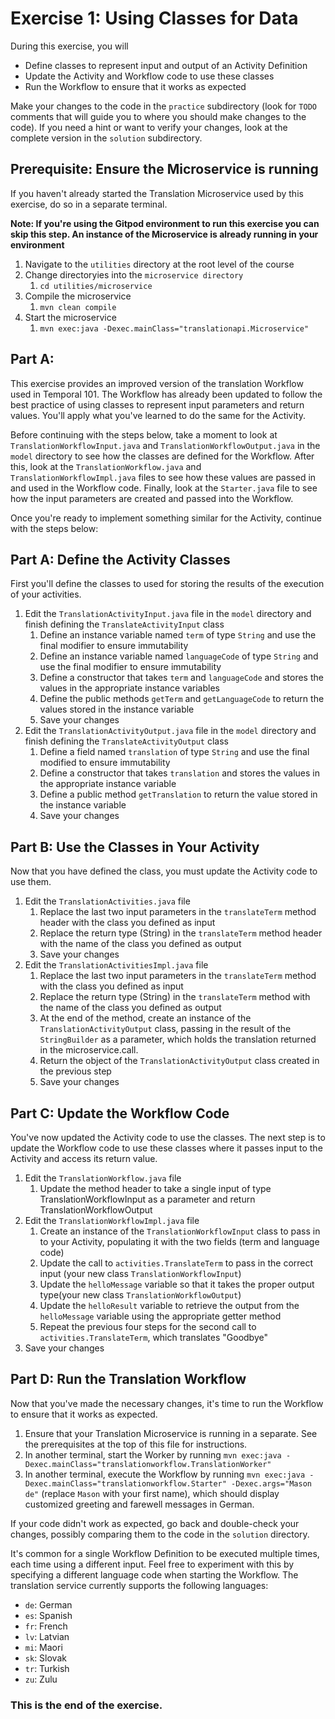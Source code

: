 # Exercise 1: Using Classes for Data
During this exercise, you will

* Define classes to represent input and output of an Activity Definition
* Update the Activity and Workflow code to use these classes
* Run the Workflow to ensure that it works as expected

Make your changes to the code in the `practice` subdirectory (look for `TODO` comments that will guide you to where you should make changes to the code). If you need a hint or want to verify your changes, look at the complete version in the `solution` subdirectory.

## Prerequisite: Ensure the Microservice is running
If you haven't already started the Translation Microservice used by this exercise, 
do so in a separate terminal.

**Note: If you're using the Gitpod environment to run this exercise you can
skip this step. An instance of the Microservice is already running in your
environment**

1. Navigate to the `utilities` directory at the root level of the course
2. Change directoryies into the `microservice directory`
   1. `cd utilities/microservice`
3. Compile the microservice
   1. `mvn clean compile`
4. Start the microservice 
   1. `mvn exec:java -Dexec.mainClass="translationapi.Microservice"`

## Part A: 
This exercise provides an improved version of the translation Workflow used in Temporal 101. The Workflow has already been updated to follow the best practice of using classes to represent input parameters and return values. You'll apply what you've learned to do the same for the Activity.

Before continuing with the steps below, take a moment to look at `TranslationWorkflowInput.java` and `TranslationWorkflowOutput.java` in the `model` directory to see how the classes are defined for the Workflow. After this, look at the `TranslationWorkflow.java` and `TranslationWorkflowImpl.java` files to see how these values are passed in and used in the Workflow code. Finally, look at the `Starter.java` file to see how the input parameters are created and passed into the Workflow.

Once you're ready to implement something similar for the Activity, continue with the steps below:

## Part A: Define the Activity Classes
First you'll define the classes to used for storing the results of the execution
of your activities.

1. Edit the `TranslationActivityInput.java` file in the `model` directory and finish
defining the `TranslateActivityInput` class 
   1. Define an instance variable named `term` of type `String` and use the final modifier to ensure immutability
   2. Define an instance variable named `languageCode` of type `String` and use the final modifier to ensure immutability
   3. Define a constructor that takes `term` and `languageCode` and stores the values in the appropriate instance variables
   4. Define the public methods `getTerm` and `getLanguageCode` to return the values stored in the instance variable
   5. Save your changes
2. Edit the `TranslationActivityOutput.java` file in the `model` directory and finish
defining the `TranslateActivityOutput` class 
   1. Define a field named `translation` of type `String` and use the final modified to ensure immutability
   2. Define a constructor that takes `translation` and stores the values in the appropriate instance variable
   3. Define a public method `getTranslation` to return the value stored in the instance variable
   4. Save your changes


## Part B: Use the Classes in Your Activity
Now that you have defined the class, you must update the Activity code to use them.

1. Edit the `TranslationActivities.java` file
   1. Replace the last two input parameters in the `translateTerm` method header with the class you defined as input
   2. Replace the return type (String) in the `translateTerm` method header with the name of the class you defined as output
   3. Save your changes
2. Edit the `TranslationActivitiesImpl.java` file
   1. Replace the last two input parameters in the `translateTerm` method with the class you defined as input
   2. Replace the return type (String) in the `translateTerm` method with the name of the class you defined as output 
   3. At the end of the method, create an instance of the `TranslationActivityOutput` class, passing in the result of the `StringBuilder` as a parameter, which holds the translation returned in the microservice.call.  
   4. Return the object of the `TranslationActivityOutput` class created in the previous step
   5. Save your changes


## Part C: Update the Workflow Code
You've now updated the Activity code to use the classes. The next step is to update the Workflow code to use these classes where it passes input to the Activity and access its return value.

1. Edit the `TranslationWorkflow.java` file
   1. Update the method header to take a single input of type TranslationWorkflowInput as a parameter and return TranslationWorkflowOutput
2. Edit the `TranslationWorkflowImpl.java` file
   1. Create an instance of the `TranslationWorkflowInput` class to pass in to your Activity, populating it with the two fields (term and language code)
   2. Update the call to `activities.TranslateTerm` to pass in the correct input (your new class `TranslationWorkflowInput`)
   3. Update the `helloMessage` variable so that it takes the proper output type(your new class `TranslationWorkflowOutput`)
   4. Update the `helloResult` variable to retrieve the output from the `helloMessage` variable using the appropriate getter method
   5. Repeat the previous four steps for the second call to `activities.TranslateTerm`, which translates "Goodbye" 
7. Save your changes


## Part D: Run the Translation Workflow
Now that you've made the necessary changes, it's time to run the Workflow to ensure that it works as expected.

1. Ensure that your Translation Microservice is running in a separate. See the 
prerequisites at the top of this file for instructions. 
2. In another terminal, start the Worker by running `mvn exec:java -Dexec.mainClass="translationworkflow.TranslationWorker"`
3. In another terminal, execute the Workflow by running `mvn exec:java -Dexec.mainClass="translationworkflow.Starter" -Dexec.args="Mason de"` (replace `Mason` with your first name), which should display customized greeting and farewell messages in German.

If your code didn't work as expected, go back and double-check your changes, possibly comparing them to the code in the `solution` directory.

It's common for a single Workflow Definition to be executed multiple times, each time using a different input. Feel free to experiment with this by specifying a different language code when starting the Workflow. The translation service currently supports the following languages:

* `de`: German
* `es`: Spanish
* `fr`: French
* `lv`: Latvian
* `mi`: Maori
* `sk`: Slovak
* `tr`: Turkish
* `zu`: Zulu



### This is the end of the exercise.

